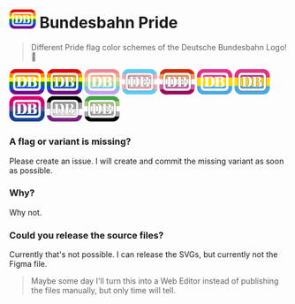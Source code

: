 # <img src="pride.png" width="48px"> Bundesbahn Pride
> Different Pride flag color schemes of the Deutsche Bundesbahn Logo! 🌈

<img src="pride.png" width="64px"> <img src="pride_stroke.png" width="64px"> <img src="pride_ctp.png" width="64px"> <img src="transgender.png" width="64px"> <img src="lesbian.png" width="64px"> <img src="pansexual.png" width="64px"> <img src="pansexual_stroke.png" width="64px"> <img src="bisexual.png" width="64px"> <img src="asexual_stroke.png" width="64px"> <img src="aromantic_stroke.png" width="64px"> 

### A flag or variant is missing?
Please create an issue.
I will create and commit the missing variant as soon as possible.

### Why?
Why not.

### Could you release the source files?
Currently that's not possible. I can release the SVGs, but currently not the Figma file.

> Maybe some day I'll turn this into a Web Editor instead of publishing the files manually, but only time will tell.